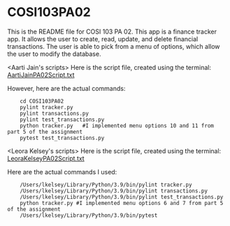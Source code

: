 # COSI103PA02
This is the README file for COSI 103 PA 02. 
This app is a finance tracker app. It allows the user to create, read, update, and delete financial transactions. 
The user is able to pick from a menu of options, which allow the user to modify the database. 

<Aarti Jain's scripts>
Here is the script file, created using the terminal:
[AartiJainPA02Script.txt](https://github.com/Aarti-Jain/COSI103PA02/files/8346802/AartiJainPA02Script.txt)


However, here are the actual commands:
``` cd desktop
    cd COSI103PA02
    pylint tracker.py
    pylint transactions.py
    pylint test_transactions.py
    python tracker.py   #I implemented menu options 10 and 11 from part 5 of the assignment 
    pytest test_transactions.py
```

<Leora Kelsey's scripts>
Here is the script file, created using the terminal:
[LeoraKelseyPA02Script.txt](https://github.com/Aarti-Jain/COSI103PA02/files/8346922/LeoraKelseyPA02Script.txt)

Here are the actual commands I used:
``` cd COSI103PA02
    /Users/lkelsey/Library/Python/3.9/bin/pylint tracker.py
    /Users/lkelsey/Library/Python/3.9/bin/pylint transactions.py
    /Users/lkelsey/Library/Python/3.9/bin/pylint test_transactions.py
    python tracker.py #I implemented menu options 6 and 7 from part 5 of the assignment 
    /Users/lkelsey/Library/Python/3.9/bin/pytest
```
